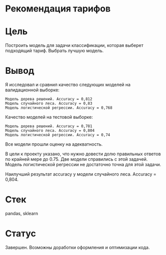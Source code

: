 # Рекомендация тарифов

# Цель

Построить модель для задачи классификации, которая выберет подходящий тариф. Выбрать лучшую модель.

# Вывод

Я исследовал и сравнил качество следующих моделей на валидационной выборке:

    Модель дерева решений. Accuracy = 0,812
    Модель случайного леса. Accuracy = 0,83
    Модель логистической регрессии. Accuracy = 0,768

Качество моделей на тестовой выборке:

    Модель дерева решений. Accuracy = 0,781
    Модель случайного леса. Accuracy = 0,804
    Модель логистической регрессии. Accuracy = 0,74

Все модели прошли оценку на адекватность.

В цели к проекту указано, что нужно довести долю правильных ответов по крайней мере до 0.75. Две модели справились с этой задачей. Модель логистической регрессии не достаточно точна для этой задачи.

Наилучший результат accuracy у модели случайного леса. Accuracy = 0,804.

# Стек

pandas, sklearn

# Статус

Завершен. Возможны доработки оформления и оптимизации кода.
